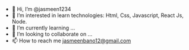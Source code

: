 - 👋 Hi, I’m @jasmeen1234
- 👀 I’m interested in learn technologies:
  Html, Css, Javascript, React Js, Node.
- 🌱 I’m currently learning ...
- 💞️ I’m looking to collaborate on ...
- 📫 How to reach me  jasmeenbano12@gmail.com

<!---
jasmeen1234/jasmeen1234 is a ✨ special ✨ repository because its `README.md` (this file) appears on your GitHub profile.
You can click the Preview link to take a look at your changes.
--->
